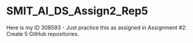 # SMIT_AI_DS_Assign2_Rep5
Here is my ID 308593 - Just practice this as assigned in Assignment #2: Create 5 GitHub repositories.

